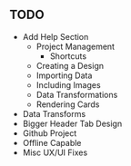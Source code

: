 ## TODO
* Add Help Section
  * Project Management
    * Shortcuts
  * Creating a Design
  * Importing Data
  * Including Images
  * Data Transformations
  * Rendering Cards
* Data Transforms
* Bigger Header Tab Design
* Github Project
* Offline Capable
* Misc UX/UI Fixes